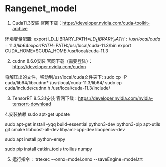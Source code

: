 # Rangenet_model

1. Cuda11.3安装
官网下载：https://developer.nvidia.com/cuda-toolkit-archive

环境变量配置:
export LD_LIBRARY_PATH=$LD_LIBRARY_PATH:/usr/local/cuda-11.3/lib64
export PATH=$PATH:/usr/local/cuda-11.3/bin
export CUDA_HOME=$CUDA_HOME:/usr/local/cuda-11.3

2. cudnn 8.6.0安装
官网下载（需要登陆）：https://developer.nvidia.com/cudnn

将解压出的文件，移动到/usr/local/cuda文件夹下:
sudo cp -P cuda/lib64/libcudnn* /usr/local/cuda-11.3/lib64/
sudo cp  cuda/include/cudnn.h /usr/local/cuda-11.3/include/

3. TensorRT 8.5.3.1安装
官网下载：https://developer.nvidia.com/nvidia-tensorrt-download

4.安装依赖
sudo apt-get update 

sudo apt-get install -yqq  build-essential python3-dev python3-pip apt-utils git cmake libboost-all-dev libyaml-cpp-dev libopencv-dev

sudo apt install python-empy

sudo pip install catkin_tools trollius numpy

5. 运行指令：
trtexec --onnx=model.onnx --saveEngine=model.trt
